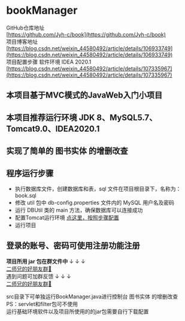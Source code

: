 # bookManager
GitHub仓库地址<br> 
[https://github.com/Jyh-c/book](https://github.com/Jyh-c/book) <br>
项目博客地址<br>
[https://blog.csdn.net/weixin_44580492/article/details/106933749](https://blog.csdn.net/weixin_44580492/article/details/106933749) <br>
项目配置步骤 软件环境 IDEA 2020.1<br>
[https://blog.csdn.net/weixin_44580492/article/details/107335967](https://blog.csdn.net/weixin_44580492/article/details/107335967) <br>
## 本项目基于MVC模式的JavaWeb入门小项目
## 本项目推荐运行环境 JDK 8、MySQL5.7、Tomcat9.0、IDEA2020.1
## 实现了简单的 图书实体 的增删改查
## 程序运行步骤
 - 执行数据库文件，创建数据库和表，sql 文件在项目根目录下，名称为：book.sql
 - 修改 util 包中 db-config.properties 文件内的 MySQL 用户名及密码
 - 运行 DBUtil 类的 main 方法，确保数据库可以连接成功
 - 配置Tomcat运行环境 [点这里，按照步骤配置](https://blog.csdn.net/weixin_44580492/article/details/107335967)
 - 运行项目
## 登录的账号、密码可使用注册功能注册

**项目所用 jar 包在群文件中** ↓ ↓ ↓ <br>
<a target="_blank" href="https://qm.qq.com/cgi-bin/qm/qr?k=FLbEoX09fbxAiXG0nKeTAz8b08B3vRpm&jump_from=webapi">二师兄的好朋友群👏</a><br>
遇到问题可加群反馈 ↓ ↓ ↓ <br>
<a target="_blank" href="https://qm.qq.com/cgi-bin/qm/qr?k=FLbEoX09fbxAiXG0nKeTAz8b08B3vRpm&jump_from=webapi">二师兄的好朋友群👏</a><br>

src目录下可单独运行BookManager.java进行控制台 图书实体 的增删改查<br>
PS：servlet和filter包可不使用<br>
运行基础环境软件以及项目所使用的的jar包需要自行下载配置<br>
